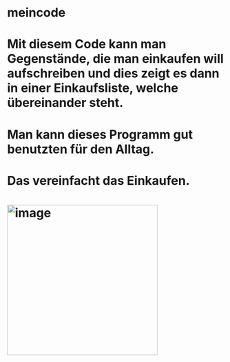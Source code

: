 # meincode

# Mit diesem Code kann man Gegenstände, die man einkaufen will aufschreiben und dies zeigt es dann in einer Einkaufsliste, welche übereinander steht. 
# Man kann dieses Programm gut benutzten für den Alltag.
# Das vereinfacht das Einkaufen.
# <img width="349" alt="image" src="https://user-images.githubusercontent.com/97448911/148771894-8a2dd86e-5c67-4eaa-ad08-db98f0a0251d.png">

